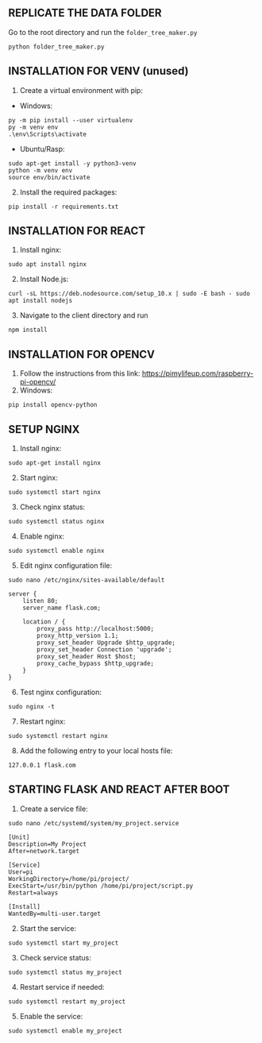 ## REPLICATE THE DATA FOLDER

Go to the root directory and run the `folder_tree_maker.py`

```
python folder_tree_maker.py
```

## INSTALLATION FOR VENV (unused)

1. Create a virtual environment with pip:

- Windows:

```
py -m pip install --user virtualenv
py -m venv env
.\env\Scripts\activate
```

- Ubuntu/Rasp:

```
sudo apt-get install -y python3-venv
python -m venv env
source env/bin/activate
```

2. Install the required packages:

```
pip install -r requirements.txt
```

## INSTALLATION FOR REACT

1. Install nginx:

```
sudo apt install nginx
```

2. Install Node.js:

```
curl -sL https://deb.nodesource.com/setup_10.x | sudo -E bash - sudo apt install nodejs
```

3. Navigate to the client directory and run

```
npm install
```

## INSTALLATION FOR OPENCV

1. Follow the instructions from this link: https://pimylifeup.com/raspberry-pi-opencv/
2. Windows:

```
pip install opencv-python
```

## SETUP NGINX

1. Install nginx:

```
sudo apt-get install nginx
```

2. Start nginx:

```
sudo systemctl start nginx
```

3. Check nginx status:

```
sudo systemctl status nginx
```

4. Enable nginx:

```
sudo systemctl enable nginx
```

5. Edit nginx configuration file:

```
sudo nano /etc/nginx/sites-available/default
```

```
server {
    listen 80;
    server_name flask.com;

    location / {
        proxy_pass http://localhost:5000;
        proxy_http_version 1.1;
        proxy_set_header Upgrade $http_upgrade;
        proxy_set_header Connection 'upgrade';
        proxy_set_header Host $host;
        proxy_cache_bypass $http_upgrade;
    }
}
```

6. Test nginx configuration:

```
sudo nginx -t
```

7. Restart nginx:

```
sudo systemctl restart nginx
```

8. Add the following entry to your local hosts file:

```
127.0.0.1 flask.com
```

## STARTING FLASK AND REACT AFTER BOOT

1. Create a service file:

```
sudo nano /etc/systemd/system/my_project.service
```

```
[Unit]
Description=My Project
After=network.target

[Service]
User=pi
WorkingDirectory=/home/pi/project/
ExecStart=/usr/bin/python /home/pi/project/script.py
Restart=always

[Install]
WantedBy=multi-user.target
```

2. Start the service:

```
sudo systemctl start my_project
```

3. Check service status:

```
sudo systemctl status my_project
```

4. Restart service if needed:

```
sudo systemctl restart my_project
```

5. Enable the service:

```
sudo systemctl enable my_project
```
